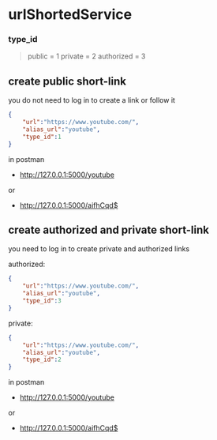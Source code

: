 # urlShortedService

### type_id

> public = 1
> private = 2 
> authorized = 3 


## create public short-link  

you do not need to log in to create a link or follow it

``` JSON 
{
    "url":"https://www.youtube.com/",
    "alias_url":"youtube",
    "type_id":1
}

```
in postman

* http://127.0.0.1:5000/youtube 

or

* http://127.0.0.1:5000/aifhCqd$



## create authorized and private short-link

you need to log in to create private and authorized links

authorized:
``` JSON 
{
    "url":"https://www.youtube.com/",
    "alias_url":"youtube",
    "type_id":3
}

```

private:
``` JSON 
{
    "url":"https://www.youtube.com/",
    "alias_url":"youtube",
    "type_id":2
}

```

in postman

* http://127.0.0.1:5000/youtube 

or

* http://127.0.0.1:5000/aifhCqd$

